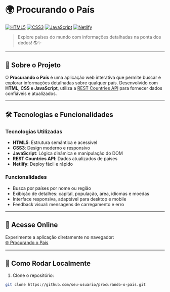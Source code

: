 # 🌍 Procurando o País

[![HTML5](https://img.shields.io/badge/HTML5-E34F26?style=for-the-badge&logo=html5&logoColor=white)](https://developer.mozilla.org/docs/Web/HTML) 
[![CSS3](https://img.shields.io/badge/CSS3-1572B6?style=for-the-badge&logo=css3&logoColor=white)](https://developer.mozilla.org/docs/Web/CSS) 
[![JavaScript](https://img.shields.io/badge/JavaScript-F7DF1E?style=for-the-badge&logo=javascript&logoColor=black)](https://developer.mozilla.org/docs/Web/JavaScript) 
[![Netlify](https://img.shields.io/badge/Netlify-00C7B7?style=for-the-badge&logo=netlify&logoColor=white)](https://www.netlify.com/)

> Explore países do mundo com informações detalhadas na ponta dos dedos! 🌎✨

---

## 📌 Sobre o Projeto

O **Procurando o País** é uma aplicação web interativa que permite buscar e explorar informações detalhadas sobre qualquer país. Desenvolvido com **HTML, CSS e JavaScript**, utiliza a [REST Countries API](https://restcountries.com/) para fornecer dados confiáveis e atualizados.

---

## 🛠️ Tecnologias e Funcionalidades

### Tecnologias Utilizadas

- **HTML5**: Estrutura semântica e acessível  
- **CSS3**: Design moderno e responsivo  
- **JavaScript**: Lógica dinâmica e manipulação do DOM  
- **REST Countries API**: Dados atualizados de países  
- **Netlify**: Deploy fácil e rápido  

### Funcionalidades

- Busca por países por nome ou região  
- Exibição de detalhes: capital, população, área, idiomas e moedas  
- Interface responsiva, adaptável para desktop e mobile  
- Feedback visual: mensagens de carregamento e erro  

---

## 🔗 Acesse Online

Experimente a aplicação diretamente no navegador:  
[🌐 Procurando o País](https://procurandoopais.netlify.app/)

---

## 🧪 Como Rodar Localmente

1. Clone o repositório:

```bash
git clone https://github.com/seu-usuario/procurando-o-pais.git

